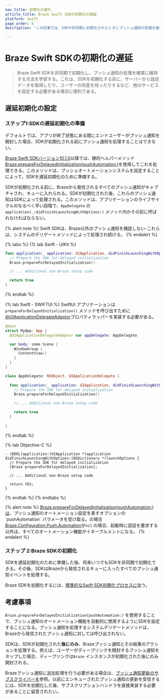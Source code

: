```yaml
---
nav_title: 初期化の遅れ
article_title: Braze Swift SDKの初期化の遅延
platform: Swift
page_order: 6
description: "この記事では、SDKが非同期に初期化されたときにプッシュ通知の処理を維持するために、Swift SDKの遅延初期化を実装する方法を説明する。"

---
```


# Braze Swift SDKの初期化の遅延

> Braze Swift SDKを非同期で初期化し、プッシュ通知の処理を確実に維持する方法を学習する。これは、SDKを初期化する前に、サーバーから設定データを取得したり、ユーザーの同意を待ったりするなど、他のサービスを設定する必要がある場合に便利である。

## 遅延初期化の設定

### ステップ1:SDKの遅延初期化の準備

デフォルトでは、アプリが終了状態にある間にエンドユーザーがプッシュ通知を開封した場合、SDKが初期化される前にプッシュ通知を処理することはできない。

[Braze Swift SDKバージョン10.1.0](https://github.com/braze-inc/braze-swift-sdk/releases/tag/10.1.0)以降では、静的ヘルパーメソッド[Braze.prepareForDelayedInitialization(pushAutomation:)](https://braze-inc.github.io/braze-swift-sdk/documentation/brazekit/braze/preparefordelayedinitialization(pushautomation:))を使用してこれを処理できる。このメソッドは、プッシュオートメーションシステムを設定することによって、SDKを遅延初期化のために準備する。

SDKが初期化される前に、Brazeから発信されるすべてのプッシュ通知がキャプチャされ、キューに入れられる。SDKが初期化された後、これらのプッシュ通知はSDKによって処理される。このメソッドは、アプリケーションのライフサイクルのなるべく早い段階で、`AppDelegate` の`application(_:didFinishLaunchingWithOptions:)` メソッド内かその前に呼ばれなければならない。

{% alert note %}
Swift SDKは、Braze以外のプッシュ通知を捕捉しない-これらは、システムのデリゲートメソッドによって処理され続ける。
{% endalert %}

{% tabs %}
{% tab Swift - UIKit %}
```swift
func application(_ application: UIApplication, didFinishLaunchingWithOptions launchOptions: [UIApplication.LaunchOptionsKey: Any]?) -> Bool {
  // Prepare the SDK for delayed initialization
  Braze.prepareForDelayedInitialization()

  // ... Additional non-Braze setup code

  return true
}
```
{% endtab %}

{% tab Swift - SWIFTUI %}
SwiftUI アプリケーションは`prepareForDelayedInitialization()` メソッドを呼び出すために[@UIApplicationDelegateAdaptor](https://developer.apple.com/documentation/swiftui/uiapplicationdelegateadaptor)プロパティラッパーを実装する必要がある。

```swift
@main
struct MyApp: App {
  @UIApplicationDelegateAdaptor var appDelegate: AppDelegate

  var body: some Scene {
    WindowGroup {
      ContentView()
    }
  }
}

class AppDelegate: NSObject, UIApplicationDelegate {
  
  func application(_ application: UIApplication, didFinishLaunchingWithOptions launchOptions: [UIApplication.LaunchOptionsKey : Any]? = nil) -> Bool {
    // Prepare the SDK for delayed initialization
    Braze.prepareForDelayedInitialization()

    // ... Additional non-Braze setup code

    return true
  }
  
}
```
{% endtab %}

{% tab Objective-C %}
```objc
- (BOOL)application:(UIApplication *)application didFinishLaunchingWithOptions:(NSDictionary *)launchOptions {
  // Prepare the SDK for delayed initialization
  [Braze prepareForDelayedInitialization];
  
  // ... Additional non-Braze setup code

  return YES;
}

```
{% endtab %}
{% endtabs %}

{% alert note %}
[Braze.prepareForDelayedInitialization(pushAutomation:)は](https://braze-inc.github.io/braze-swift-sdk/documentation/brazekit/braze/preparefordelayedinitialization(pushautomation:))、プッシュ通知のオートメーション設定を表すオプションの`pushAutomation` パラメータを受け取る。の場合 [Braze.Configuration.Push.Automation](https://braze-inc.github.io/braze-swift-sdk/documentation/brazekit/braze/configuration-swift.class/push-swift.class/automation-swift.class)が`nil` の場合、起動時に認証を要求する以外は、すべてのオートメーション機能がイネーブルメントになる。
{% endalert %}

### ステップ 2:Braze SDKの初期化

SDKを遅延初期化のために準備した後、将来いつでもSDKを非同期で初期化できる。その後、SDKはBrazeから発信されるキューに入ったすべてのプッシュ通知イベントを処理する。

Braze SDKを初期化するには、[標準的なSwift SDK初期化プロセスに]({{site.baseurl}}/developer_guide/platform_integration_guides/swift/initial_sdk_setup/completing_integration/)従う。

## 考慮事項

`Braze.prepareForDelayedInitialization(pushAutomation:)` を使用することで、プッシュ通知のオートメーション機能を自動的に使用するようにSDKを設定することになる。プッシュ通知を処理するシステムデリゲートメソッドは、Brazeから発信されたプッシュ通知に対しては呼び出されない。

SDKは、SDKが初期化された**後にのみ**、Brazeプッシュ通知とその結果のアクションを処理する。例えば、ユーザーがディープリンクを開封するプッシュ通知をタップした場合、ディープリンクは`Braze` インスタンスが初期化された後にのみ開封される。

Brazeプッシュ通知に追加処理を行う必要がある場合は、[プッシュ通知更新のサブスクライバーを]({{site.baseurl}}/developer_guide/platform_integration_guides/swift/push_notifications/integration/#subscribing-to-push-notifications-updates)参照。以前にエンキューされたプッシュ通知の更新を受信するには、SDKを初期化した後、サブスクリプションハンドラを直接実装する必要があることに留意されたい。
